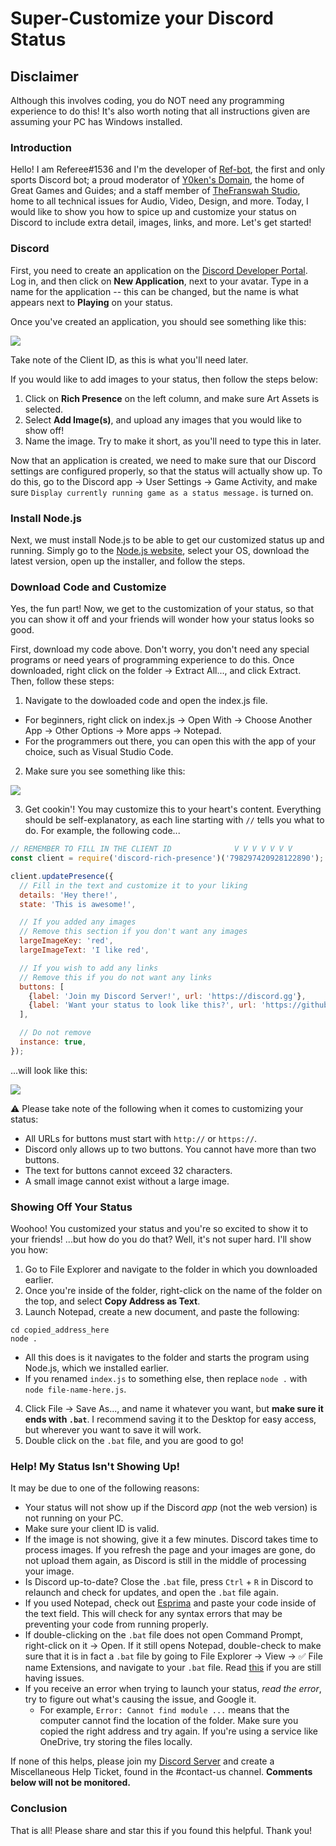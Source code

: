 # Super-Customize your Discord Status

## Disclaimer
Although this involves coding, you do NOT need any programming experience to do this! It's also worth noting that all instructions given are assuming your PC has Windows installed.

### Introduction
Hello! I am Referee#1536 and I'm the developer of [Ref-bot](https://bit.ly/ref-bot-web), the first and only sports Discord bot; a proud moderator of
[Y0ken's Domain](http://discord.gg/nNfGqsZ), the home of Great Games and Guides; and a staff member of [TheFranswah Studio](https://discord.gg/yCqUJs5),
home to all technical issues for Audio, Video, Design, and more. Today, I would like to show you how to spice up and customize your status on Discord to
include extra detail, images, links, and more. Let's get started!

### Discord
First, you need to create an application on the [Discord Developer Portal](https://discord.com/developers). Log in, and then click on **New Application**, next to your avatar.
Type in a name for the application -- this can be changed, but the name is what appears next to **Playing** on your status.

Once you've created an application, you should see something like this:

![](https://i.imgur.com/eK07D1L.png)

Take note of the Client ID, as this is what you'll need later.

If you would like to add images to your status, then follow the steps below:
1) Click on **Rich Presence** on the left column, and make sure Art Assets is selected.
2) Select **Add Image(s)**, and upload any images that you would like to show off!
3) Name the image. Try to make it short, as you'll need to type this in later.

Now that an application is created, we need to make sure that our Discord settings are configured properly, so that the status will actually show up. To do this,
go to the Discord app -> User Settings -> Game Activity, and make sure `Display currently running game as a status message.` is turned on.

### Install Node.js
Next, we must install Node.js to be able to get our customized status up and running. Simply go to the [Node.js website](https://nodejs.org/), select your OS, download the latest version, open up the installer, and follow the steps.

### Download Code and Customize
Yes, the fun part! Now, we get to the customization of your status, so that you can show it off and your friends will wonder how your status looks so good.

First, download my code above. Don't worry, you don't need any special programs or need years of programming experience to do this. Once downloaded, right click on the folder -> Extract All..., and click Extract. Then, follow these steps:
1) Navigate to the dowloaded code and open the index.js file.
- For beginners, right click on index.js -> Open With -> Choose Another App -> Other Options -> More apps -> Notepad.
- For the programmers out there, you can open this with the app of your choice, such as Visual Studio Code.
2) Make sure you see something like this:

![](https://i.gyazo.com/9ab9ad4c9212c59a459a23987a1380d3.png)

3) Get cookin'! You may customize this to your heart's content. Everything should be self-explanatory, as each line starting with `//` tells you what to do.
For example, the following code...
```javascript
// REMEMBER TO FILL IN THE CLIENT ID              V V V V V V V
const client = require('discord-rich-presence')('798297420928122890');

client.updatePresence({
  // Fill in the text and customize it to your liking
  details: 'Hey there!',
  state: 'This is awesome!',

  // If you added any images
  // Remove this section if you don't want any images
  largeImageKey: 'red',
  largeImageText: 'I like red',

  // If you wish to add any links
  // Remove this if you do not want any links
  buttons: [
    {label: 'Join my Discord Server!', url: 'https://discord.gg'},
    {label: 'Want your status to look like this?', url: 'https://github.com/Referee1536/discord-rp-tutorial'}
  ],

  // Do not remove
  instance: true,
});
```
...will look like this:

![](https://i.gyazo.com/7de9db3e038a7c458703ab30f980820c.gif)

⚠  Please take note of the following when it comes to customizing your status:
- All URLs for buttons must start with `http://` or `https://`.
- Discord only allows up to two buttons. You cannot have more than two buttons.
- The text for buttons cannot exceed 32 characters.
- A small image cannot exist without a large image.

### Showing Off Your Status
Woohoo! You customized your status and you're so excited to show it to your friends! ...but how do you do that? Well, it's not super hard. I'll show you how:
1) Go to File Explorer and navigate to the folder in which you downloaded earlier.
2) Once you're inside of the folder, right-click on the name of the folder on the top, and select **Copy Address as Text**.
3) Launch Notepad, create a new document, and paste the following:
```
cd copied_address_here
node .
```
- All this does is it navigates to the folder and starts the program using Node.js, which we installed earlier.
- If you renamed `index.js` to something else, then replace `node .` with `node file-name-here.js`.
4) Click File -> Save As..., and name it whatever you want, but **make sure it ends with `.bat`**. I recommend saving it to the Desktop for easy access,
but wherever you want to save it will work.
5) Double click on the `.bat` file, and you are good to go!

### Help! My Status Isn't Showing Up!
It may be due to one of the following reasons:
- Your status will not show up if the Discord *app* (not the web version) is not running on your PC.
- Make sure your client ID is valid.
- If the image is not showing, give it a few minutes. Discord takes time to process images. If you refresh the page and your images are gone, do not upload them
again, as Discord is still in the middle of processing your image.
- Is Discord up-to-date? Close the `.bat` file, press `Ctrl` + `R` in Discord to relaunch and check for updates, and open the `.bat` file again.
- If you used Notepad, check out [Esprima](https://esprima.org/demo/validate.html) and paste your code inside of the text field. This will check for any syntax errors
that may be preventing your code from running properly.
- If double-clicking on the `.bat` file does not open Command Prompt, right-click on it -> Open. If it still opens Notepad, double-check to make sure that it is in fact a `.bat` 
file by going to File Explorer -> View -> ✅ File name Extensions, and navigate to your `.bat` file. Read
[this](https://stackoverflow.com/questions/4905708/batch-files-dont-run-theyre-being-opened-with-notepad/43068749#43068749) if you are still having issues.
- If you receive an error when trying to launch your status, *read the error*, try to figure out what's causing the issue, and Google it.
    - For example, `Error: Cannot find module ...` means that the computer cannot find the location of the folder. Make sure you copied the right address and try again. If
you're using a service like OneDrive, try storing the files locally.

If none of this helps, please join my [Discord Server](https://discord.gg/C85TrvGYUR) and create a Miscellaneous Help Ticket, found in the #contact-us channel.
**Comments below will not be monitored.**

### Conclusion
That is all! Please share and star this if you found this helpful. Thank you!
